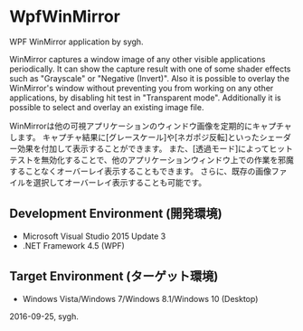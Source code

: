 ﻿# WpfWinMirror
WPF WinMirror application by sygh.

WinMirror captures a window image of any other visible applications periodically.
It can show the capture result with one of some shader effects such as "Grayscale" or "Negative (Invert)".
Also it is possible to overlay the WinMirror's window without preventing you from working on any other applications, by disabling hit test in "Transparent mode".
Additionally it is possible to select and overlay an existing image file.

WinMirrorは他の可視アプリケーションのウィンドウ画像を定期的にキャプチャします。
キャプチャ結果に[グレースケール]や[ネガポジ反転]といったシェーダー効果を付加して表示することができます。
また、[透過モード]によってヒットテストを無効化することで、他のアプリケーションウィンドウ上での作業を邪魔することなくオーバーレイ表示することもできます。
さらに、既存の画像ファイルを選択してオーバーレイ表示することも可能です。

## Development Environment (開発環境)
* Microsoft Visual Studio 2015 Update 3
* .NET Framework 4.5 (WPF)

## Target Environment (ターゲット環境)
* Windows Vista/Windows 7/Windows 8.1/Windows 10 (Desktop)

2016-09-25, sygh.
